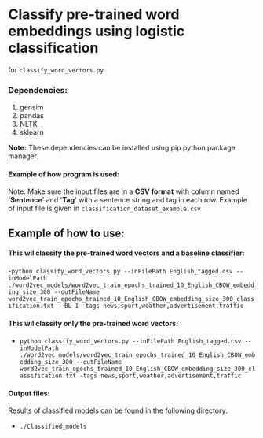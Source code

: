 # Classify pre-trained word embeddings using logistic classification

for `classify_word_vectors.py`

### Dependencies:
1. gensim
2. pandas
3. NLTK
4. sklearn

**Note:** These dependencies can be installed using pip python package manager.

#### Example of how program is used:

Note: Make sure the input files are in a **CSV format** with column named '**Sentence**' and '**Tag**' with a sentence string and tag in each row. Example of input file is given in `classification_dataset_example.csv`

## Example of how to use:


#### This wil classify the pre-trained word vectors and a baseline classifier:

-` python classify_word_vectors.py --inFilePath English_tagged.csv --inModelPath ./word2vec_models/word2vec_train_epochs_trained_10_English_CBOW_embedding_size_300 --outFileName word2vec_train_epochs_trained_10_English_CBOW_embedding_size_300_classification.txt --BL 1 -tags news,sport,weather,advertisement,traffic
`

#### This wil classify only the pre-trained word vectors:

- `python classify_word_vectors.py --inFilePath English_tagged.csv --inModelPath ./word2vec_models/word2vec_train_epochs_trained_10_English_CBOW_embedding_size_300 --outFileName word2vec_train_epochs_trained_10_English_CBOW_embedding_size_300_classification.txt -tags news,sport,weather,advertisement,traffic
`

#### Output files:

Results of classified models can be found in the following directory:
- `./Classified_models`
